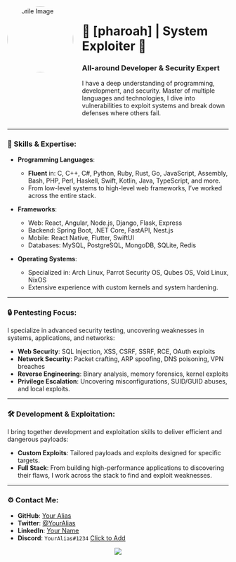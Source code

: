 <div style="display: flex;">
  <div>
    <img src="https://cdn.discordapp.com/attachments/1274534902817095754/1286041077043695717/ezgif-7-58024c4431.gif?ex=66ec7696&is=66eb2516&hm=77076d984755b02e91e371055e3656fbbb4ccc4e31236211c9d2fd5478f6af84&" alt="Profile Image" style="border-radius: 50%; width: 150px; margin-right: 20px;">
  </div>
  <div>
    <h1>🖤 [pharoah] | System Exploiter 🖤</h1>
    <h3>All-around Developer & Security Expert</h3>
    <p>
      I have a deep understanding of programming, development, and security. Master of multiple languages and technologies, I dive into vulnerabilities to exploit systems and break down defenses where others fail.
    </p>
  </div>
</div>

---

### 🧠 Skills & Expertise:
- **Programming Languages**: 
  - **Fluent** in: C, C++, C#, Python, Ruby, Rust, Go, JavaScript, Assembly, Bash, PHP, Perl, Haskell, Swift, Kotlin, Java, TypeScript, and more.
  - From low-level systems to high-level web frameworks, I’ve worked across the entire stack.
  
- **Frameworks**: 
  - Web: React, Angular, Node.js, Django, Flask, Express
  - Backend: Spring Boot, .NET Core, FastAPI, Nest.js
  - Mobile: React Native, Flutter, SwiftUI
  - Databases: MySQL, PostgreSQL, MongoDB, SQLite, Redis

- **Operating Systems**:
  - Specialized in: Arch Linux, Parrot Security OS, Qubes OS, Void Linux, NixOS
  - Extensive experience with custom kernels and system hardening.

---

### 🔒 Pentesting Focus:
I specialize in advanced security testing, uncovering weaknesses in systems, applications, and networks:
- **Web Security**: SQL Injection, XSS, CSRF, SSRF, RCE, OAuth exploits
- **Network Security**: Packet crafting, ARP spoofing, DNS poisoning, VPN breaches
- **Reverse Engineering**: Binary analysis, memory forensics, kernel exploits
- **Privilege Escalation**: Uncovering misconfigurations, SUID/GUID abuses, and local exploits.

---

### 🛠 Development & Exploitation:
I bring together development and exploitation skills to deliver efficient and dangerous payloads:
- **Custom Exploits**: Tailored payloads and exploits designed for specific targets.
- **Full Stack**: From building high-performance applications to discovering their flaws, I work across the stack to find and exploit weaknesses.

---

### ⚙️ Contact Me:
- **GitHub**: [Your Alias](https://github.com/yourprofile)
- **Twitter**: [@YourAlias](https://twitter.com/yourprofile)
- **LinkedIn**: [Your Name](https://linkedin.com/in/yourprofile)
- **Discord**: `YourAlias#1234` [Click to Add](https://discord.com/users/YourDiscordID)

<div align="center">
  <img src="https://lanyard-profile-readme.vercel.app/api/123456789123456789?theme=dark&bg=141321&animated=true&hideDiscrim=true&borderRadius=30px&idleMessage=On the hunt...">
</div>
